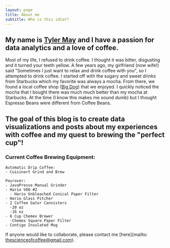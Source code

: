 ```yaml
---
layout: page
title: About me
subtitle: Who is this idiot?
---
```


## My name is [Tyler May](https://www.linkedin.com/in/tyler-may-0a73a81b/) and I have a passion for data analytics and a love of coffee.

Most of my life, I refused to drink coffee.  I thought it was bitter, disgusting and it turned your teeth yellow.  A few years ago, my girlfriend (now wife!) said "Sometimes I just want to relax and drink coffee with you", so I attempted to drink coffee.  I started off with the sugary and sweet drinks from Starbucks which my favorite was always a mocha.  From there, we found a local coffee shop ([Big Dog]()) that we enjoyed.  I quickly noticed the mocha that I bought there was much much better than my mocha at Starbucks.  At the time (I know this makes me sound dumb) but I thought Espresso Beans were different from Coffee Beans.

## The goal of this blog is to create data visualizations and posts about my experiences with coffee and my quest to brewing the "perfect cup"!

### Current Coffee Brewing Equipment:
    Automatic Drip Coffee:
    - Cuisinart Grind and Brew
    
    Pourover:
    - JavaPresse Manual Grinder
    - Hario V60 #2
      - Hario Unbleached Conical Paper Filter
    - Hario Glass Pitcher
    - 2 Coffee Gator Cannisters
      -20 oz
      -16 oz
    - 6 Cup Chemex Brewer
      -Chemex Square Paper Filter
    - Contigo Insulated Mug
    
If anyone would like to collaborate, please contact me [here](mailto: thescienceofcoffee@gmail.com).
